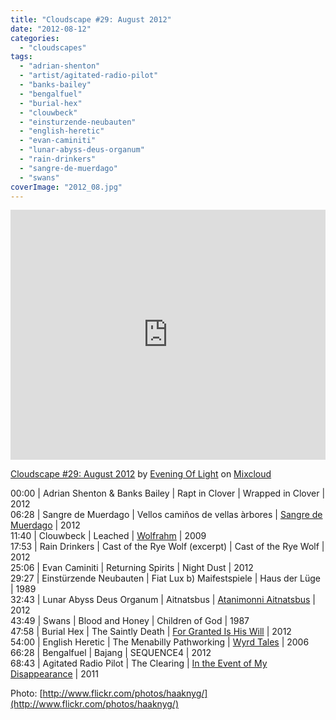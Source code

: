 ```yaml
---
title: "Cloudscape #29: August 2012"
date: "2012-08-12"
categories: 
  - "cloudscapes"
tags: 
  - "adrian-shenton"
  - "artist/agitated-radio-pilot"
  - "banks-bailey"
  - "bengalfuel"
  - "burial-hex"
  - "clouwbeck"
  - "einsturzende-neubauten"
  - "english-heretic"
  - "evan-caminiti"
  - "lunar-abyss-deus-organum"
  - "rain-drinkers"
  - "sangre-de-muerdago"
  - "swans"
coverImage: "2012_08.jpg"
---
```


<iframe width="100%" height="400" src="https://www.mixcloud.com/widget/iframe/?feed=%2Feveningoflight%2Fcloudscape-29-august-2012%2F" frameborder="0"></iframe>

[Cloudscape #29: August 2012](http://www.mixcloud.com/eveningoflight/cloudscape-29-august-2012/?utm_source=widget&utm_medium=web&utm_campaign=base_links&utm_term=resource_link) by [Evening Of Light](http://www.mixcloud.com/eveningoflight/?utm_source=widget&utm_medium=web&utm_campaign=base_links&utm_term=profile_link) on [Mixcloud](http://www.mixcloud.com/?utm_source=widget&utm_medium=web&utm_campaign=base_links&utm_term=homepage_link)

00:00 | Adrian Shenton & Banks Bailey | Rapt in Clover | Wrapped in Clover | 2012  
06:28 | Sangre de Muerdago | Vellos camiños de vellas àrbores | [Sangre de Muerdago](http://www.eveningoflight.nl/2012/07/22/review-sangre-de-muerdago-2012/) | 2012  
11:40 | Clouwbeck | Leached | [Wolfrahm](http://www.eveningoflight.nl/2009/10/27/retrospective-some-recent-richard-skelton-releases/) | 2009  
17:53 | Rain Drinkers | Cast of the Rye Wolf (excerpt) | Cast of the Rye Wolf | 2012  
25:06 | Evan Caminiti | Returning Spirits | Night Dust | 2012  
29:27 | Einstürzende Neubauten | Fiat Lux b) Maifestspiele | Haus der Lüge | 1989  
32:43 | Lunar Abyss Deus Organum | Aitnatsbus | [Atanimonni Aitnatsbus](http://www.eveningoflight.nl/2012/08/06/review-lunar-abyss-deus-organum-atanimonni-aitnatsbus-2012/) | 2012  
43:49 | Swans | Blood and Honey | Children of God | 1987  
47:58 | Burial Hex | The Saintly Death | [For Granted Is His Will](http://www.eveningoflight.nl/2012/07/31/july-2012-short-reviews/) | 2012  
54:00 | English Heretic | The Menabilly Pathworking | [Wyrd Tales](http://www.eveningoflight.nl/2008/03/01/english-heretic-wyrd-tales-2006/) | 2006  
66:28 | Bengalfuel | Bajang | SEQUENCE4 | 2012  
68:43 | Agitated Radio Pilot | The Clearing | [In the Event of My Disappearance](http://www.eveningoflight.nl/2012/03/31/march-2012-short-reviews/) | 2011

Photo: [http://www.flickr.com/photos/haaknyg/](http://www.flickr.com/photos/haaknyg/)
